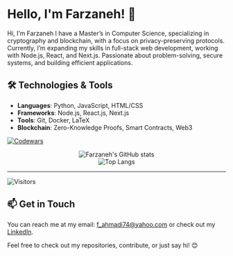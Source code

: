 # Hello, I'm Farzaneh! 👋

Hi, I’m Farzaneh
I have a Master’s in Computer Science, specializing in cryptography and blockchain, with a focus on privacy-preserving protocols. Currently, I’m expanding my skills in full-stack web development, working with Node.js, React, and Next.js. Passionate about problem-solving, secure systems, and building efficient applications.

## 🛠️ Technologies & Tools
- **Languages**: Python, JavaScript, HTML/CSS
- **Frameworks**: Node.js, React.js, Next.js
- **Tools**: Git, Docker, LaTeX
- **Blockchain**: Zero-Knowledge Proofs, Smart Contracts, Web3

<!-- ## 🌱 Current Projects -->
[![Codewars](https://www.codewars.com/users/Farzaneh%20Ahmadi/badges/micro)](https://www.codewars.com/users/Farzaneh%20Ahmadi)  

<div align="center">
  <img src="https://github-readme-stats.vercel.app/api?username=FarzanehAhmadi&show_icons=true&theme=radical&count_private=true" alt="Farzaneh's GitHub stats" />
  <br />
  <img src="https://github-readme-stats.vercel.app/api/top-langs/?username=FarzanehAhmadi&layout=compact&theme=radical" alt="Top Langs" />
  <br />


</div>

---
![Visitors](https://komarev.com/ghpvc/?username=FarzanehAhmadi&label=Visitors&color=4D4D4D)


## 📫 Get in Touch
You can reach me at my email: f_ahmadi74@yahoo.com or check out my [LinkedIn](https://www.linkedin.com/in/farzanehahmadi).

Feel free to check out my repositories, contribute, or just say hi! 😊
